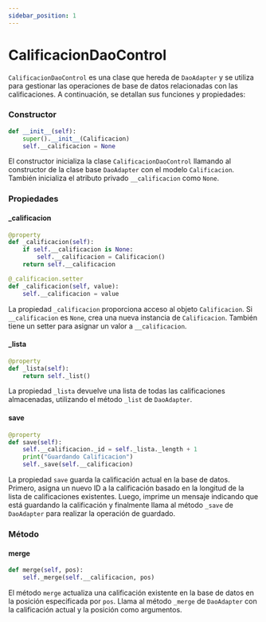 ```yaml
---
sidebar_position: 1
---
```


# CalificacionDaoControl

`CalificacionDaoControl` es una clase que hereda de `DaoAdapter` y se utiliza para gestionar las operaciones de base de datos relacionadas con las calificaciones. A continuación, se detallan sus funciones y propiedades:

### Constructor

```python
def __init__(self):
    super().__init__(Calificacion)
    self.__calificacion = None
```

El constructor inicializa la clase `CalificacionDaoControl` llamando al constructor de la clase base `DaoAdapter` con el modelo `Calificacion`. También inicializa el atributo privado `__calificacion` como `None`.

### Propiedades

#### _calificacion

```python
@property
def _calificacion(self):
    if self.__calificacion is None:
        self.__calificacion = Calificacion()
    return self.__calificacion

@_calificacion.setter
def _calificacion(self, value):
    self.__calificacion = value
```

La propiedad `_calificacion` proporciona acceso al objeto `Calificacion`. Si `__calificacion` es `None`, crea una nueva instancia de `Calificacion`. También tiene un setter para asignar un valor a `__calificacion`.

#### _lista

```python
@property
def _lista(self):
    return self._list()
```

La propiedad `_lista` devuelve una lista de todas las calificaciones almacenadas, utilizando el método `_list` de `DaoAdapter`.

#### save

```python
@property
def save(self):
    self.__calificacion._id = self._lista._length + 1
    print("Guardando Calificacion")
    self._save(self.__calificacion)
```

La propiedad `save` guarda la calificación actual en la base de datos. Primero, asigna un nuevo ID a la calificación basado en la longitud de la lista de calificaciones existentes. Luego, imprime un mensaje indicando que está guardando la calificación y finalmente llama al método `_save` de `DaoAdapter` para realizar la operación de guardado.

### Método

#### merge

```python
def merge(self, pos):
    self._merge(self.__calificacion, pos)
```

El método `merge` actualiza una calificación existente en la base de datos en la posición especificada por `pos`. Llama al método `_merge` de `DaoAdapter` con la calificación actual y la posición como argumentos.
